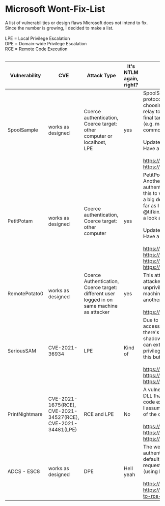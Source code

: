 # Microsoft Wont-Fix-List

A list of vulnerabilities or design flaws Microsoft does not intend to fix. Since the number is growing, I decided to make a list.
<br>
<br>
LPE = Local Privilege Escalation<br>
DPE = Domain-wide Privilege Escalation<br>
RCE = Remote Code Execution<br>
<br>

|Vulnerability|CVE|Attack Type|It's NTLM again, right?|How it works in a nutshell
| ------------- |-------------| -----|-----|-----|
|SpoolSample|works as designed|Coerce authentication,<br>Coerce target: other computer or localhost,<br>LPE|yes |SpoolSample abuses a functionality of the MS-RPRN (the print system remote protocol) to coerce target A to authenticate to a destination of the attackers choosing (target B). This destination usually is another host running an NTLM relay tool (like ntlmrelayx or inveigh), which in turn relays the target A to the final target, target C. The permissions of target A are then used to execute stuff (e.g. make me domain admin, configure RBCD, add a user, etc...) on target C. A common exampel of target C is the LDAP service of a domain controller.<br><br> Update: I just learned that this can also be abused for local privilege escalation. Have a look at the second link. <br><br>https://github.com/leechristensen/SpoolSample<br> https://twitter.com/tifkin_/status/1420076325151272960
|PetitPotam|works as designed|Coerce authentication, Coerce target: other computer| yes|PetitPotam is similar to SpoolSample but uses another protocol (MS-EFSRPC). Another benefit of PetitPotam is that you can force the protocol target A uses to authenticate to target B (see SpoolSample explanation) to HTTP. However for this to work, the WebClient service needs to run on target A, which might be not a big deal on clients but the service is not installed by default on servers. So as far as I understand, your probably stuck with SMB when it comes to servers. @tifkin_ explains this nicely in a twitter thread (see references), so maybe have a look at that. <br><br>Update: I just learned that this can also be abused for local privilege escalation. Have a look at the third link. <br><br> https://github.com/topotam/PetitPotam<br>https://msrc.microsoft.com/update-guide/vulnerability/ADV210003<br>https://twitter.com/tifkin_/status/1418855927575302144<br>https://twitter.com/tifkin_/status/1420076325151272960
|RemotePotato0|works as designed|Coerce Authentication, Coerce target: different user logged in on same machine as attacker| yes|This attack can coerce authentication from another user session on the attackers machine to an attacker controlled target. Common scenario would be: unprivileged attacker is logged onto a machine. privileged user logs onto that machine with RDP. attacker triggers authentication in the privileged session to another, attacker controlled host. From thereone it's classic NTLM relay again.<br><br>https://github.com/antonioCoco/RemotePotato0
|SeriousSAM|CVE-2021-36934|LPE|Kind of|Due to weak default ACLs on the SAM and SYSTEM files, these files can be accessed by unprivileged users through volume shadow copies. Sidenote: there's a read lock on the SAM file while in use, therefore you need the volume shadow copy access path cause you can't read it directly. An unprivileged user can extract the local admin's password hash and use this to elevate local privileges (see @shitsecure's github repo for tooling). They will definetely fix this but I guess we will be stuck with the insecure shadow copies.<br><br>https://twitter.com/jonasLyk/status/1417205166172950531<br>https://msrc.microsoft.com/update-guide/vulnerability/CVE-2021-36934<br>https://github.com/S3cur3Th1sSh1t/SharpNamedPipePTH
|PrintNightmare|CVE-2021-1675(RCE), CVE-2021-34527(RCE), CVE-2021-34481(LPE)|RCE and LPE|No|A vulnerability in the print spooler allows an attacker to introduce a malicious DLL that will be executed by the spooler service. This can be used for remote code execution as well as local privilege escalation. <br> I assume they will actually fix these since CVEs are assigned. Furthermore, I am of the opinion that the printer spooler needs to lose it’s SYSTEM rights! <br><br>https://msrc.microsoft.com/update-guide/vulnerability/CVE-2021-34527<br> https://twitter.com/gentilkiwi/status/1416429891592011781<br> https://github.com/cube0x0/CVE-2021-1675
|ADCS - ESC8 |works as designed|DPE|Hell yeah|The web interface of the Active Directory Certificate Services allows NTLM authentication by default and does not enforce relay mitigations (also by default). Therefore you can relay an authentication to that webinterface and request a certificate in the name of the relayed account. E.g. you relay the DC (using PetitPotam for example) and get a DC certificate.<br> <br>https://www.specterops.io/assets/resources/Certified_Pre-Owned.pdf<br>https://gist.github.com/gladiatx0r/1ffe59031d42c08603a3bde0ff678feb#rpc-to-rce-steps
